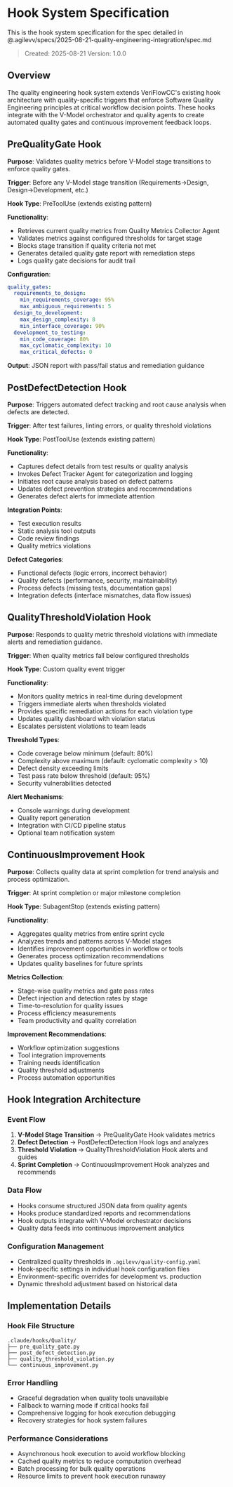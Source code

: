 # Hook System Specification

This is the hook system specification for the spec detailed in @.agilevv/specs/2025-08-21-quality-engineering-integration/spec.md

> Created: 2025-08-21
> Version: 1.0.0

## Overview

The quality engineering hook system extends VeriFlowCC's existing hook architecture with quality-specific triggers that enforce Software Quality Engineering principles at critical workflow decision points. These hooks integrate with the V-Model orchestrator and quality agents to create automated quality gates and continuous improvement feedback loops.

## PreQualityGate Hook

**Purpose**: Validates quality metrics before V-Model stage transitions to enforce quality gates.

**Trigger**: Before any V-Model stage transition (Requirements→Design, Design→Development, etc.)

**Hook Type**: PreToolUse (extends existing pattern)

**Functionality**:

- Retrieves current quality metrics from Quality Metrics Collector Agent
- Validates metrics against configured thresholds for target stage
- Blocks stage transition if quality criteria not met
- Generates detailed quality gate report with remediation steps
- Logs quality gate decisions for audit trail

**Configuration**:

```yaml
quality_gates:
  requirements_to_design:
    min_requirements_coverage: 95%
    max_ambiguous_requirements: 5
  design_to_development:
    max_design_complexity: 8
    min_interface_coverage: 90%
  development_to_testing:
    min_code_coverage: 80%
    max_cyclomatic_complexity: 10
    max_critical_defects: 0
```

**Output**: JSON report with pass/fail status and remediation guidance

## PostDefectDetection Hook

**Purpose**: Triggers automated defect tracking and root cause analysis when defects are detected.

**Trigger**: After test failures, linting errors, or quality threshold violations

**Hook Type**: PostToolUse (extends existing pattern)

**Functionality**:

- Captures defect details from test results or quality analysis
- Invokes Defect Tracker Agent for categorization and logging
- Initiates root cause analysis based on defect patterns
- Updates defect prevention strategies and recommendations
- Generates defect alerts for immediate attention

**Integration Points**:

- Test execution results
- Static analysis tool outputs
- Code review findings
- Quality metrics violations

**Defect Categories**:

- Functional defects (logic errors, incorrect behavior)
- Quality defects (performance, security, maintainability)
- Process defects (missing tests, documentation gaps)
- Integration defects (interface mismatches, data flow issues)

## QualityThresholdViolation Hook

**Purpose**: Responds to quality metric threshold violations with immediate alerts and remediation guidance.

**Trigger**: When quality metrics fall below configured thresholds

**Hook Type**: Custom quality event trigger

**Functionality**:

- Monitors quality metrics in real-time during development
- Triggers immediate alerts when thresholds violated
- Provides specific remediation actions for each violation type
- Updates quality dashboard with violation status
- Escalates persistent violations to team leads

**Threshold Types**:

- Code coverage below minimum (default: 80%)
- Complexity above maximum (default: cyclomatic complexity > 10)
- Defect density exceeding limits
- Test pass rate below threshold (default: 95%)
- Security vulnerabilities detected

**Alert Mechanisms**:

- Console warnings during development
- Quality report generation
- Integration with CI/CD pipeline status
- Optional team notification system

## ContinuousImprovement Hook

**Purpose**: Collects quality data at sprint completion for trend analysis and process optimization.

**Trigger**: At sprint completion or major milestone completion

**Hook Type**: SubagentStop (extends existing pattern)

**Functionality**:

- Aggregates quality metrics from entire sprint cycle
- Analyzes trends and patterns across V-Model stages
- Identifies improvement opportunities in workflow or tools
- Generates process optimization recommendations
- Updates quality baselines for future sprints

**Metrics Collection**:

- Stage-wise quality metrics and gate pass rates
- Defect injection and detection rates by stage
- Time-to-resolution for quality issues
- Process efficiency measurements
- Team productivity and quality correlation

**Improvement Recommendations**:

- Workflow optimization suggestions
- Tool integration improvements
- Training needs identification
- Quality threshold adjustments
- Process automation opportunities

## Hook Integration Architecture

### Event Flow

1. **V-Model Stage Transition** → PreQualityGate Hook validates metrics
1. **Defect Detection** → PostDefectDetection Hook logs and analyzes
1. **Threshold Violation** → QualityThresholdViolation Hook alerts and guides
1. **Sprint Completion** → ContinuousImprovement Hook analyzes and recommends

### Data Flow

- Hooks consume structured JSON data from quality agents
- Hooks produce standardized reports and recommendations
- Hook outputs integrate with V-Model orchestrator decisions
- Quality data feeds into continuous improvement analytics

### Configuration Management

- Centralized quality thresholds in `.agilevv/quality-config.yaml`
- Hook-specific settings in individual hook configuration files
- Environment-specific overrides for development vs. production
- Dynamic threshold adjustment based on historical data

## Implementation Details

### Hook File Structure

```
.claude/hooks/Quality/
├── pre_quality_gate.py
├── post_defect_detection.py
├── quality_threshold_violation.py
└── continuous_improvement.py
```

### Error Handling

- Graceful degradation when quality tools unavailable
- Fallback to warning mode if critical hooks fail
- Comprehensive logging for hook execution debugging
- Recovery strategies for hook system failures

### Performance Considerations

- Asynchronous hook execution to avoid workflow blocking
- Cached quality metrics to reduce computation overhead
- Batch processing for bulk quality operations
- Resource limits to prevent hook execution runaway
